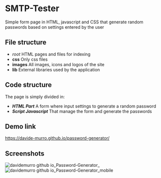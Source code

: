 # SMTP-Tester

Simple form page in HTML, javascript and CSS that generate random passwords based on settings entered by the user

## File structure

- _root_
  HTML pages and files for indexing
- **css**
  Only css files
- **images**
  All images, icons and logos of the site
- **lib**
  External libraries used by the application

## Code structure

The page is simply divided in:

- **_HTML Part_**
  A form where input settings to generate a random password
- **_Script Javascript_**
  That manage the form and generate the passwords

## Demo link

https://davide-murro.github.io/password-generator/

## Screenshots

![davidemurro github io_Password-Generator_](https://github.com/DavideMurro/Password-Generator/assets/118051417/e842af43-4bb1-470d-b969-1a7eb34c3f57)
![davidemurro github io_Password-Generator_mobile](https://github.com/DavideMurro/Password-Generator/assets/118051417/f4b223b9-cd60-47bf-9da4-9101d45d0442)
